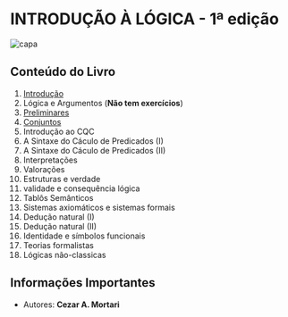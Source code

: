 # INTRODUÇÃO À LÓGICA - 1ª edição

![capa](https://kbimages1-a.akamaihd.net/f667340d-0f3d-4ccb-85b8-9550bb7a579f/353/569/90/False/introducao-a-logica.jpg)

## Conteúdo do Livro

1. [Introdução](https://github.com/Darlley/ExerciciosLivros/tree/master/exatas/introl%C3%B3gica1/capitulo1)
1. Lógica e Argumentos (**Não tem exercícios**)
1. [Preliminares](https://github.com/Darlley/ExerciciosLivros/tree/master/exatas/intrológica1/capitulo3)
1. [Conjuntos](https://github.com/Darlley/ExerciciosLivros/tree/master/exatas/intrológica1/capitulo4)
1. Introdução ao CQC
1. A Sintaxe do Cáculo de Predicados (I)
1. A Sintaxe do Cáculo de Predicados (II)
1. Interpretações
1. Valorações
1. Estruturas e verdade
1. validade e consequência lógica
1. Tablôs Semânticos
1. Sistemas axiomáticos e sistemas formais
1. Dedução natural (I)
1. Dedução natural (II)
1. Identidade e símbolos funcionais
1. Teorias formalistas
1. Lógicas não-classicas

## Informações Importantes

- Autores: **Cezar A. Mortari**
